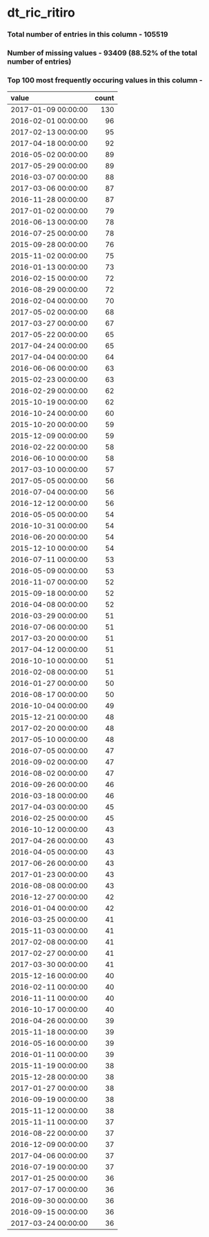 
# dt_ric_ritiro

### Total number of entries in this column - 105519

### Number of missing values - 93409 (88.52% of the total number of entries)

### Top 100 most frequently occuring values in this column -

| value               |   count |
|:--------------------|--------:|
| 2017-01-09 00:00:00 |     130 |
| 2016-02-01 00:00:00 |      96 |
| 2017-02-13 00:00:00 |      95 |
| 2017-04-18 00:00:00 |      92 |
| 2016-05-02 00:00:00 |      89 |
| 2017-05-29 00:00:00 |      89 |
| 2016-03-07 00:00:00 |      88 |
| 2017-03-06 00:00:00 |      87 |
| 2016-11-28 00:00:00 |      87 |
| 2017-01-02 00:00:00 |      79 |
| 2016-06-13 00:00:00 |      78 |
| 2016-07-25 00:00:00 |      78 |
| 2015-09-28 00:00:00 |      76 |
| 2015-11-02 00:00:00 |      75 |
| 2016-01-13 00:00:00 |      73 |
| 2016-02-15 00:00:00 |      72 |
| 2016-08-29 00:00:00 |      72 |
| 2016-02-04 00:00:00 |      70 |
| 2017-05-02 00:00:00 |      68 |
| 2017-03-27 00:00:00 |      67 |
| 2017-05-22 00:00:00 |      65 |
| 2017-04-24 00:00:00 |      65 |
| 2017-04-04 00:00:00 |      64 |
| 2016-06-06 00:00:00 |      63 |
| 2015-02-23 00:00:00 |      63 |
| 2016-02-29 00:00:00 |      62 |
| 2015-10-19 00:00:00 |      62 |
| 2016-10-24 00:00:00 |      60 |
| 2015-10-20 00:00:00 |      59 |
| 2015-12-09 00:00:00 |      59 |
| 2016-02-22 00:00:00 |      58 |
| 2016-06-10 00:00:00 |      58 |
| 2017-03-10 00:00:00 |      57 |
| 2017-05-05 00:00:00 |      56 |
| 2016-07-04 00:00:00 |      56 |
| 2016-12-12 00:00:00 |      56 |
| 2016-05-05 00:00:00 |      54 |
| 2016-10-31 00:00:00 |      54 |
| 2016-06-20 00:00:00 |      54 |
| 2015-12-10 00:00:00 |      54 |
| 2016-07-11 00:00:00 |      53 |
| 2016-05-09 00:00:00 |      53 |
| 2016-11-07 00:00:00 |      52 |
| 2015-09-18 00:00:00 |      52 |
| 2016-04-08 00:00:00 |      52 |
| 2016-03-29 00:00:00 |      51 |
| 2016-07-06 00:00:00 |      51 |
| 2017-03-20 00:00:00 |      51 |
| 2017-04-12 00:00:00 |      51 |
| 2016-10-10 00:00:00 |      51 |
| 2016-02-08 00:00:00 |      51 |
| 2016-01-27 00:00:00 |      50 |
| 2016-08-17 00:00:00 |      50 |
| 2016-10-04 00:00:00 |      49 |
| 2015-12-21 00:00:00 |      48 |
| 2017-02-20 00:00:00 |      48 |
| 2017-05-10 00:00:00 |      48 |
| 2016-07-05 00:00:00 |      47 |
| 2016-09-02 00:00:00 |      47 |
| 2016-08-02 00:00:00 |      47 |
| 2016-09-26 00:00:00 |      46 |
| 2016-03-18 00:00:00 |      46 |
| 2017-04-03 00:00:00 |      45 |
| 2016-02-25 00:00:00 |      45 |
| 2016-10-12 00:00:00 |      43 |
| 2017-04-26 00:00:00 |      43 |
| 2016-04-05 00:00:00 |      43 |
| 2017-06-26 00:00:00 |      43 |
| 2017-01-23 00:00:00 |      43 |
| 2016-08-08 00:00:00 |      43 |
| 2016-12-27 00:00:00 |      42 |
| 2016-01-04 00:00:00 |      42 |
| 2016-03-25 00:00:00 |      41 |
| 2015-11-03 00:00:00 |      41 |
| 2017-02-08 00:00:00 |      41 |
| 2017-02-27 00:00:00 |      41 |
| 2017-03-30 00:00:00 |      41 |
| 2015-12-16 00:00:00 |      40 |
| 2016-02-11 00:00:00 |      40 |
| 2016-11-11 00:00:00 |      40 |
| 2016-10-17 00:00:00 |      40 |
| 2016-04-26 00:00:00 |      39 |
| 2015-11-18 00:00:00 |      39 |
| 2016-05-16 00:00:00 |      39 |
| 2016-01-11 00:00:00 |      39 |
| 2015-11-19 00:00:00 |      38 |
| 2015-12-28 00:00:00 |      38 |
| 2017-01-27 00:00:00 |      38 |
| 2016-09-19 00:00:00 |      38 |
| 2015-11-12 00:00:00 |      38 |
| 2015-11-11 00:00:00 |      37 |
| 2016-08-22 00:00:00 |      37 |
| 2016-12-09 00:00:00 |      37 |
| 2017-04-06 00:00:00 |      37 |
| 2016-07-19 00:00:00 |      37 |
| 2017-01-25 00:00:00 |      36 |
| 2017-07-17 00:00:00 |      36 |
| 2016-09-30 00:00:00 |      36 |
| 2016-09-15 00:00:00 |      36 |
| 2017-03-24 00:00:00 |      36 |

